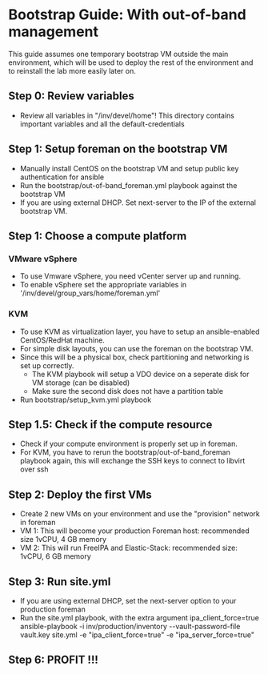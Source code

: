 # Bootstrap Guide:  With out-of-band management
This guide assumes one temporary bootstrap VM outside the main environment, which will be used to deploy the rest of the environment and to reinstall the lab more easily later on.

## Step 0: Review variables
- Review all variables in "/inv/devel/home"! This directory contains important variables and all the default-credentials

## Step 1: Setup foreman on the bootstrap VM
- Manually install CentOS on the bootstrap VM and setup public key authentication for ansible
- Run the bootstrap/out-of-band_foreman.yml playbook against the bootstrap VM
- If you are using external DHCP. Set next-server to the IP of the external bootstrap VM.

## Step 1: Choose a compute platform
### VMware vSphere
- To use Vmware vSphere, you need vCenter server up and running. 
- To enable vSphere set the appropriate variables in '/inv/devel/group_vars/home/foreman.yml'

### KVM
- To use KVM as virtualization layer, you have to setup an ansible-enabled CentOS/RedHat machine.
- For simple disk layouts, you can use the foreman on the bootstrap VM.
- Since this will be a physical box, check partitioning and networking is set up correctly.
  - The KVM playbook will setup a VDO device on a seperate disk for VM storage (can be disabled)
  - Make sure the second disk does not have a partition table
- Run bootstrap/setup_kvm.yml playbook

## Step 1.5: Check if the compute resource
- Check if your compute environment is properly set up in foreman.
- For KVM, you have to rerun the bootstrap/out-of-band_foreman playbook again, this will exchange the SSH keys to connect to libvirt over ssh

## Step 2: Deploy the first VMs
- Create 2 new VMs on your environment and use the "provision" network in foreman
- VM 1: This will become your production Foreman host: recommended size 1vCPU, 4 GB memory
- VM 2: This will run FreeIPA and Elastic-Stack: recommended size: 1vCPU, 6 GB memory

## Step 3: Run site.yml
- If you are using external DHCP, set the next-server option to your production foreman
- Run the site.yml playbook, with the extra argument ipa_client_force=true
  ansible-playbook -i inv/production/inventory --vault-password-file vault.key site.yml -e "ipa_client_force=true" -e "ipa_server_force=true"

## Step 6: PROFIT !!!
